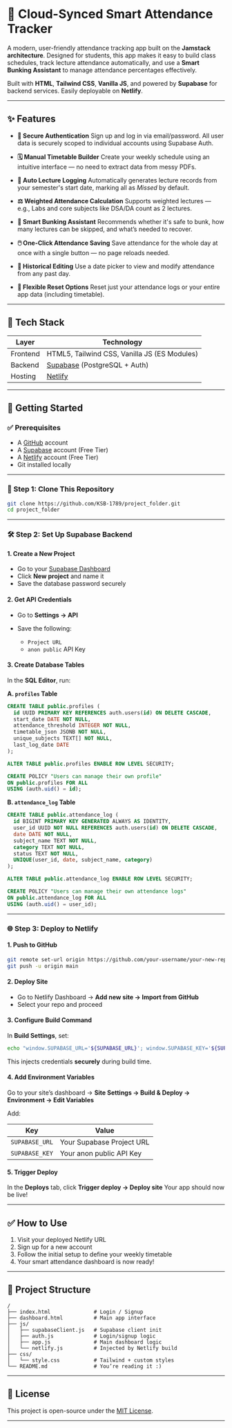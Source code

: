 # 🚀 Cloud-Synced Smart Attendance Tracker

A modern, user-friendly attendance tracking app built on the **Jamstack architecture**. Designed for students, this app makes it easy to build class schedules, track lecture attendance automatically, and use a **Smart Bunking Assistant** to manage attendance percentages effectively.

Built with **HTML**, **Tailwind CSS**, **Vanilla JS**, and powered by **Supabase** for backend services. Easily deployable on **Netlify**.

---

## ✨ Features

* **🔐 Secure Authentication**
  Sign up and log in via email/password. All user data is securely scoped to individual accounts using Supabase Auth.

* **🗓️ Manual Timetable Builder**
  Create your weekly schedule using an intuitive interface — no need to extract data from messy PDFs.

* **📅 Auto Lecture Logging**
  Automatically generates lecture records from your semester's start date, marking all as *Missed* by default.

* **⚖️ Weighted Attendance Calculation**
  Supports weighted lectures — e.g., Labs and core subjects like DSA/DA count as 2 lectures.

* **🧠 Smart Bunking Assistant**
  Recommends whether it's safe to bunk, how many lectures can be skipped, and what’s needed to recover.

* **🖱️ One-Click Attendance Saving**
  Save attendance for the whole day at once with a single button — no page reloads needed.

* **📆 Historical Editing**
  Use a date picker to view and modify attendance from any past day.

* **🧹 Flexible Reset Options**
  Reset just your attendance logs or your entire app data (including timetable).

---

## 🧰 Tech Stack

| Layer    | Technology                                           |
| -------- | ---------------------------------------------------- |
| Frontend | HTML5, Tailwind CSS, Vanilla JS (ES Modules)         |
| Backend  | [Supabase](https://supabase.com) (PostgreSQL + Auth) |
| Hosting  | [Netlify](https://www.netlify.com)                   |

---

## 🚀 Getting Started

### ✅ Prerequisites

* A [GitHub](https://github.com) account
* A [Supabase](https://supabase.com) account (Free Tier)
* A [Netlify](https://netlify.com) account (Free Tier)
* Git installed locally

---

### 🧾 Step 1: Clone This Repository

```bash
git clone https://github.com/KSB-1789/project_folder.git
cd project_folder
```

---

### 🛠️ Step 2: Set Up Supabase Backend

#### 1. Create a New Project

* Go to your [Supabase Dashboard](https://app.supabase.com/)
* Click **New project** and name it
* Save the database password securely

#### 2. Get API Credentials

* Go to **Settings → API**
* Save the following:

  * `Project URL`
  * `anon public` API Key

#### 3. Create Database Tables

In the **SQL Editor**, run:

**A. `profiles` Table**

```sql
CREATE TABLE public.profiles (
  id UUID PRIMARY KEY REFERENCES auth.users(id) ON DELETE CASCADE,
  start_date DATE NOT NULL,
  attendance_threshold INTEGER NOT NULL,
  timetable_json JSONB NOT NULL,
  unique_subjects TEXT[] NOT NULL,
  last_log_date DATE
);

ALTER TABLE public.profiles ENABLE ROW LEVEL SECURITY;

CREATE POLICY "Users can manage their own profile" 
ON public.profiles FOR ALL 
USING (auth.uid() = id);
```

**B. `attendance_log` Table**

```sql
CREATE TABLE public.attendance_log (
  id BIGINT PRIMARY KEY GENERATED ALWAYS AS IDENTITY,
  user_id UUID NOT NULL REFERENCES auth.users(id) ON DELETE CASCADE,
  date DATE NOT NULL,
  subject_name TEXT NOT NULL,
  category TEXT NOT NULL,
  status TEXT NOT NULL,
  UNIQUE(user_id, date, subject_name, category)
);

ALTER TABLE public.attendance_log ENABLE ROW LEVEL SECURITY;

CREATE POLICY "Users can manage their own attendance logs" 
ON public.attendance_log FOR ALL 
USING (auth.uid() = user_id);
```

---

### 🌐 Step 3: Deploy to Netlify

#### 1. Push to GitHub

```bash
git remote set-url origin https://github.com/your-username/your-new-repo.git
git push -u origin main
```

#### 2. Deploy Site

* Go to Netlify Dashboard → **Add new site → Import from GitHub**
* Select your repo and proceed

#### 3. Configure Build Command

In **Build Settings**, set:

```bash
echo "window.SUPABASE_URL='${SUPABASE_URL}'; window.SUPABASE_KEY='${SUPABASE_KEY}';" > js/netlify.js
```

This injects credentials **securely** during build time.

#### 4. Add Environment Variables

Go to your site’s dashboard → **Site Settings → Build & Deploy → Environment → Edit Variables**

Add:

| Key            | Value                     |
| -------------- | ------------------------- |
| `SUPABASE_URL` | Your Supabase Project URL |
| `SUPABASE_KEY` | Your anon public API Key  |

#### 5. Trigger Deploy

In the **Deploys** tab, click **Trigger deploy → Deploy site**
Your app should now be live!

---

## ✅ How to Use

1. Visit your deployed Netlify URL
2. Sign up for a new account
3. Follow the initial setup to define your weekly timetable
4. Your smart attendance dashboard is now ready!

---

## 📁 Project Structure

```
/
├── index.html              # Login / Signup
├── dashboard.html          # Main app interface
├── js/
│   ├── supabaseClient.js   # Supabase client init
│   ├── auth.js             # Login/signup logic
│   ├── app.js              # Main dashboard logic
│   └── netlify.js          # Injected by Netlify build
├── css/
│   └── style.css           # Tailwind + custom styles
└── README.md               # You’re reading it :)
```

---

## 📄 License

This project is open-source under the [MIT License](LICENSE).

---


